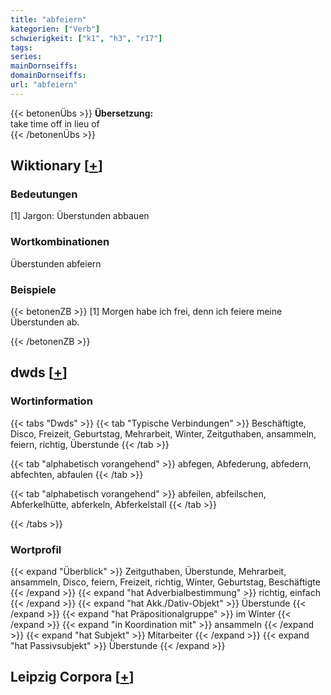 ```yaml
---
title: "abfeiern"
kategorien: ["Verb"]
schwierigkeit: ["k1", "h3", "r17"]
tags:
series:
mainDornseiffs:
domainDornseiffs:
url: "abfeiern"
---
```


{{< betonenÜbs >}}
**Übersetzung:**  
take time off in lieu of  
{{< /betonenÜbs >}}

## Wiktionary [[+](https://de.wiktionary.org/wiki/abfeiern)]

### Bedeutungen
[1] Jargon: Überstunden abbauen  

### Wortkombinationen
Überstunden abfeiern  

### Beispiele
{{< betonenZB >}}
[1] Morgen habe ich frei, denn ich feiere meine Überstunden ab.  

{{< /betonenZB >}}


## dwds [[+](https://www.dwds.de/wb/abfeiern)]

### Wortinformation
{{< tabs "Dwds" >}}
{{< tab "Typische Verbindungen" >}}
Beschäftigte, Disco, Freizeit, Geburtstag, Mehrarbeit, Winter, Zeitguthaben, ansammeln, feiern, richtig, Überstunde
{{< /tab >}}

{{< tab "alphabetisch vorangehend" >}}
abfegen, Abfederung, abfedern, abfechten, abfaulen
{{< /tab >}}

{{< tab "alphabetisch vorangehend" >}}
abfeilen, abfeilschen, Abferkelhütte, abferkeln, Abferkelstall
{{< /tab >}}

{{< /tabs >}}

### Wortprofil
{{< expand "Überblick" >}} Zeitguthaben, Überstunde, Mehrarbeit, ansammeln, Disco, feiern, Freizeit, richtig, Winter, Geburtstag, Beschäftigte {{< /expand >}}
{{< expand "hat Adverbialbestimmung" >}} richtig, einfach {{< /expand >}}
{{< expand "hat Akk./Dativ-Objekt" >}} Überstunde {{< /expand >}}
{{< expand "hat Präpositionalgruppe" >}} im Winter {{< /expand >}}
{{< expand "in Koordination mit" >}} ansammeln {{< /expand >}}
{{< expand "hat Subjekt" >}} Mitarbeiter {{< /expand >}}
{{< expand "hat Passivsubjekt" >}} Überstunde {{< /expand >}}

## Leipzig Corpora [[+](https://corpora.uni-leipzig.de/en/res?word=abfeiern&corpusId=deu_newscrawl-public_2018)]

